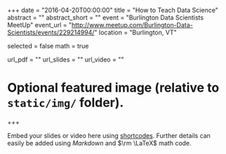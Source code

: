 +++
date = "2016-04-20T00:00:00"
title = "How to Teach Data Science"
abstract = ""
abstract_short = ""
event = "Burlington Data Scientists MeetUp"
event_url = "http://www.meetup.com/Burlington-Data-Scientists/events/229214994/"
location = "Burlington, VT"

selected = false
math = true

url_pdf = ""
url_slides = ""
url_video = ""

# Optional featured image (relative to `static/img/` folder).

+++

Embed your slides or video here using [shortcodes](https://gcushen.github.io/hugo-academic-demo/post/writing-markdown-latex/). Further details can easily be added using *Markdown* and $\rm \LaTeX$ math code. 
